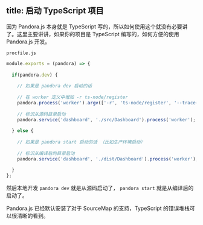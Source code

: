 title: 启动 TypeScript 项目
---

因为 Pandora.js 本身就是 TypeScript 写的，所以如何使用这个就没有必要讲了。这里主要讲讲，如果你的项目是 TypeScript 编写的，如何方便的使用 Pandora.js 开发。

`procfile.js`

```javascript
module.exports = (pandora) => {
  
  if(pandora.dev) {
    
    // 如果是 pandora dev 启动的话
    
    // 在 worker 定义中增加 -r ts-node/register
    pandora.process('worker').argv(['-r', 'ts-node/register', '--trace-warnings']);
    
    // 标识从源码目录启动
    pandora.service('dashboard', './src/Dashboard').process('worker');
    
  } else {
    
    // 如果是 pandora start 启动的话 （比如生产环境启动）
    
    // 标识从编译后的目录启动
    pandora.service('dashboard', './dist/Dashboard').process('worker');
    
  }
};
```

然后本地开发 `pandora dev` 就是从源码启动了， `pandora start` 就是从编译后的启动了。

Pandora.js 已经默认安装了对于 SourceMap 的支持，TypeScript 的错误堆栈可以很清晰的看到。
